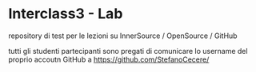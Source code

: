 # Interclass3 - Lab
repository di test per le lezioni su InnerSource / OpenSource / GitHub

tutti gli studenti partecipanti sono pregati di comunicare lo username del proprio accoutn GitHub a https://github.com/StefanoCecere/
